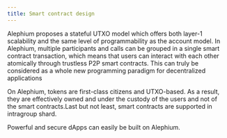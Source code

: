 ```yaml
---
title: Smart contract design
---
```


Alephium proposes a stateful UTXO model which offers both layer-1 scalability and the same level of programmability as the account model. In Alephium, multiple participants and calls can be grouped in a single smart contract transaction, which means that users can interact with each other atomically through trustless P2P smart contracts. This can truly be considered as a whole new programming paradigm for decentralized applications

On Alephium, tokens are first-class citizens and UTXO-based. As a result, they are effectively owned and under the custody of the users and not of the smart contracts.Last but not least, smart contracts are supported in intragroup shard. 

Powerful and secure dApps can easily be built on Alephium.
